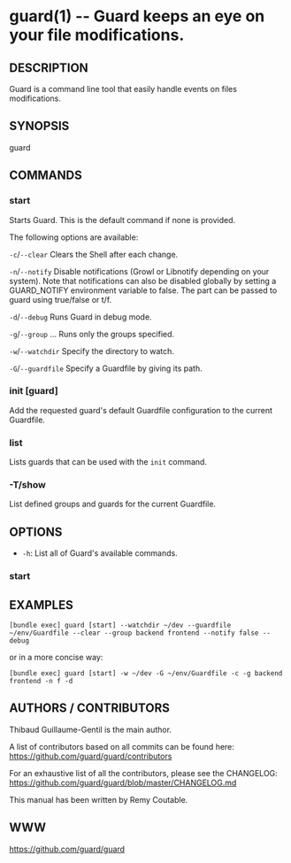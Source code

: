 guard(1) -- Guard keeps an eye on your file modifications.
========================================================

## DESCRIPTION

Guard is a command line tool that easily handle events on files modifications.

## SYNOPSIS

guard <command> <options>

## COMMANDS

### start
  Starts Guard. This is the default command if none is provided.

The following options are available:

  `-c`/`--clear`
        Clears the Shell after each change.

  `-n`/`--notify` <flag>
        Disable notifications (Growl or Libnotify depending on your system).
        Note that notifications can also be disabled globally by setting a GUARD_NOTIFY environment variable to false.
        The <flag> part can be passed to guard using true/false or t/f.

  `-d`/`--debug`
        Runs Guard in debug mode.

  `-g`/`--group` <group> ...
        Runs only the groups specified.

  `-w`/`--watchdir` <folder>
        Specify the directory to watch.

  `-G`/`--guardfile` <file>
        Specify a Guardfile by giving its path.

### init [guard]
  Add the requested guard's default Guardfile configuration to the current Guardfile.

### list
  Lists guards that can be used with the `init` command.
  
### -T/show
  List defined groups and guards for the current Guardfile.

## OPTIONS

* `-h`:
  List all of Guard's available commands.

### start

## EXAMPLES

`[bundle exec] guard [start] --watchdir ~/dev --guardfile ~/env/Guardfile --clear --group backend frontend --notify false --debug`

or in a more concise way:

`[bundle exec] guard [start] -w ~/dev -G ~/env/Guardfile -c -g backend frontend -n f -d`

## AUTHORS / CONTRIBUTORS

Thibaud Guillaume-Gentil is the main author.

A list of contributors based on all commits can be found here:
https://github.com/guard/guard/contributors

For an exhaustive list of all the contributors, please see the CHANGELOG:
https://github.com/guard/guard/blob/master/CHANGELOG.md

This manual has been written by Remy Coutable.

## WWW

https://github.com/guard/guard